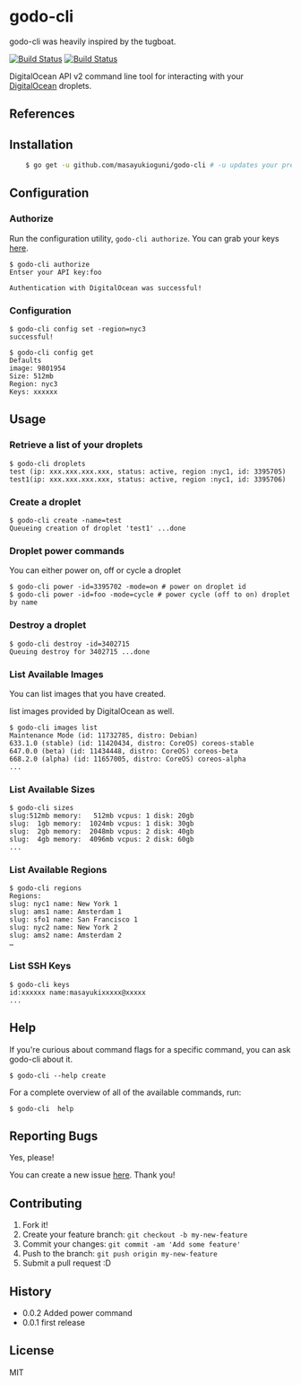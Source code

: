 


# godo-cli

godo-cli was heavily inspired by the tugboat.

[![Build Status](https://drone.io/github.com/masayukioguni/godo-cli/status.png)](https://drone.io/github.com/masayukioguni/godo-cli/latest)
[![Build Status](https://travis-ci.org/masayukioguni/godo-cli.svg?branch=master)](https://travis-ci.org/masayukioguni/godo-cli)

DigitalOcean API v2 command line tool for interacting with your [DigitalOcean](https://www.digitalocean.com/) droplets.

## References


## Installation
```bash
    $ go get -u github.com/masayukioguni/godo-cli # -u updates your previous install, stay current!
```

## Configuration

### Authorize
Run the configuration utility, `godo-cli authorize`. You can grab your keys
[here](https://cloud.digitalocean.com/settings/applications).

    $ godo-cli authorize
    Entser your API key:foo
    
    Authentication with DigitalOcean was successful!

### Configuration

    $ godo-cli config set -region=nyc3
    successful!

    $ godo-cli config get 
    Defaults
    image: 9801954
    Size: 512mb
    Region: nyc3
    Keys: xxxxxx


## Usage


### Retrieve a list of your droplets

    $ godo-cli droplets
    test (ip: xxx.xxx.xxx.xxx, status: active, region :nyc1, id: 3395705)
    test1(ip: xxx.xxx.xxx.xxx, status: active, region :nyc1, id: 3395706)

### Create a droplet

    $ godo-cli create -name=test 
    Queueing creation of droplet 'test1' ...done

### Droplet power commands

You can either power on, off or cycle a droplet

    $ godo-cli power -id=3395702 -mode=on # power on droplet id 
    $ godo-cli power -id=foo -mode=cycle # power cycle (off to on) droplet by name 


### Destroy a droplet

    $ godo-cli destroy -id=3402715
    Queuing destroy for 3402715 ...done

### List Available Images

You can list images that you have created.

list images provided by DigitalOcean as well.

    $ godo-cli images list
    Maintenance Mode (id: 11732785, distro: Debian) 
    633.1.0 (stable) (id: 11420434, distro: CoreOS) coreos-stable
    647.0.0 (beta) (id: 11434448, distro: CoreOS) coreos-beta
    668.2.0 (alpha) (id: 11657005, distro: CoreOS) coreos-alpha
    ...

   
### List Available Sizes

    $ godo-cli sizes
    slug:512mb memory:   512mb vcpus: 1 disk: 20gb
    slug:  1gb memory:  1024mb vcpus: 1 disk: 30gb
    slug:  2gb memory:  2048mb vcpus: 2 disk: 40gb
    slug:  4gb memory:  4096mb vcpus: 2 disk: 60gb
    ...

### List Available Regions

    $ godo-cli regions
    Regions:
    slug: nyc1 name: New York 1
    slug: ams1 name: Amsterdam 1
    slug: sfo1 name: San Francisco 1
    slug: nyc2 name: New York 2
    slug: ams2 name: Amsterdam 2
    …

### List SSH Keys

    $ godo-cli keys
    id:xxxxxx name:masayukixxxxx@xxxxx
    ...

## Help

If you're curious about command flags for a specific command, you can
ask godo-cli about it.

    $ godo-cli --help create

For a complete overview of all of the available commands, run:

    $ godo-cli  help

## Reporting Bugs

Yes, please!

You can create a new issue [here](https://github.com/masayukioguni/godo-cli/issues/new). Thank you!

## Contributing

1. Fork it!
2. Create your feature branch: `git checkout -b my-new-feature`
3. Commit your changes: `git commit -am 'Add some feature'`
4. Push to the branch: `git push origin my-new-feature`
5. Submit a pull request :D

## History

+ 0.0.2 Added power command
+ 0.0.1 first release


## License
MIT
